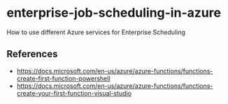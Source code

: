 # enterprise-job-scheduling-in-azure
How to use different Azure services for Enterprise Scheduling

## References
- https://docs.microsoft.com/en-us/azure/azure-functions/functions-create-first-function-powershell
- https://docs.microsoft.com/en-us/azure/azure-functions/functions-create-your-first-function-visual-studio

